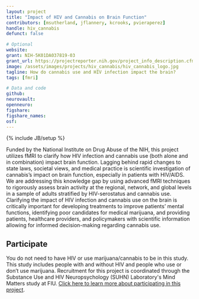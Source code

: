 ```yaml
---
layout: project
title: "Impact of HIV and Cannabis on Brain Function"
contributors: [msutherland, jflannery, kcrooks, pvieraperez]
handle: hiv_cannabis
defunct: false

# Optional
website:
grant: NIH-5K01DA037819-03
grant_url: https://projectreporter.nih.gov/project_info_description.cfm?projectnumber=5K01DA037819-03
image: /assets/images/projects/hiv_cannabis/hiv_cannabis_logo.jpg
tagline: How do cannabis use and HIV infection impact the brain?
tags: [fmri]

# Data and code
github:
neurovault:
openneuro:
figshare:
figshare_names:
osf:
---
```

{% include JB/setup %}

Funded by the National Institute on Drug Abuse of the NIH, this project utilizes fMRI to clarify how HIV infection and cannabis use (both alone and in combination) impact brain function. Lagging behind rapid changes to state laws, societal views, and medical practice is scientific investigation of cannabis’s impact on brain function, especially in patients with HIV/AIDS. We are addressing this knowledge gap by using advanced fMRI techniques to rigorously assess brain activity at the regional, network, and global levels in a sample of adults stratified by HIV-serostatus and cannabis use. Clarifying the impact of HIV infection and cannabis use on the brain is critically important for developing treatments to improve patients’ mental functions, identifying poor candidates for medical marijuana, and providing patients, healthcare providers, and policymakers with scientific information allowing for informed decision-making regarding cannabis use.

## Participate

You do not need to have HIV or use marijuana/cannabis to be in this study. This study includes people with and without HIV and people who use or don’t use marijuana. Recruitment for this project is coordinated through the Substance Use and HIV Neuropsychology (SUHN) Laboratory's Mind Matters study at FIU. [Click here to learn more about participating in this project](http://suhn.fiu.edu/participants).
